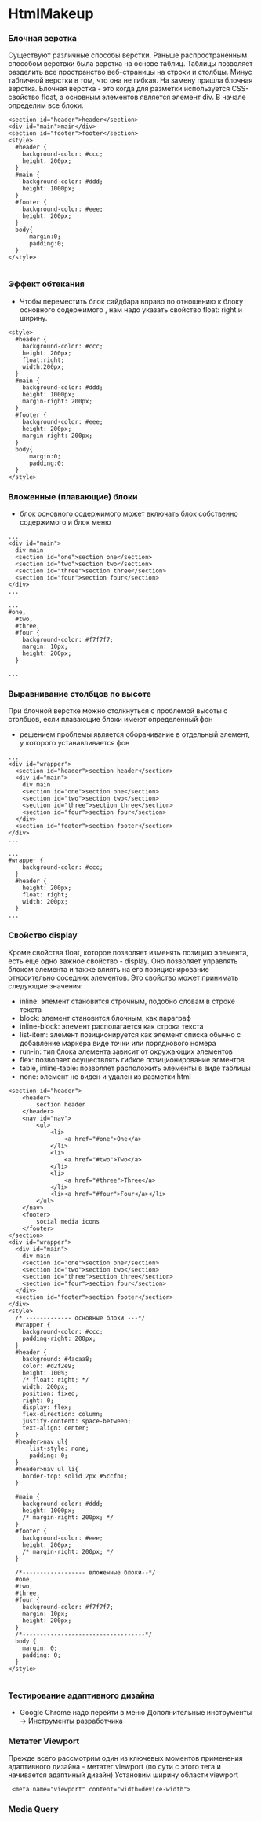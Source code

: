 # HtmlMakeup

### Блочная верстка
Существуют различные способы верстки. 
Раньше распространенным способом верствки была верстка на основе таблиц. 
Таблицы позволяет разделить вcе пространство веб-страницы на строки и столбцы.
Минус табличной верстки в том, что она не гибкая.
На замену пришла блочная верстка.
Блочная верстка - это когда для разметки используется CSS-свойство float, а основным элементов является элемент div.
В начале определим все блоки. 
```
<section id="header">header</section>
<div id="main">main</div>
<section id="footer">footer</section>
<style>
  #header {
    background-color: #ccc;
    height: 200px;
  }
  #main {
    background-color: #ddd;
    height: 1000px;
  }
  #footer {
    background-color: #eee;
    height: 200px;
  }
  body{
      margin:0;
      padding:0;
  }
</style>


```  
 ### Эффект обтекания
 - Чтобы переместить блок сайдбара вправо по отношению к блоку основного содержимого , нам надо указать свойство float: right и ширину.

```
<style>
  #header {
    background-color: #ccc;
    height: 200px;
    float:right;
    width:200px;
  }
  #main {
    background-color: #ddd;
    height: 1000px;
    margin-right: 200px;
  }
  #footer {
    background-color: #eee;
    height: 200px;
    margin-right: 200px;
  }
  body{
      margin:0;
      padding:0;
  }
</style>

```
  
 
### Вложенные (плавающие) блоки
- блок основного содержимого может включать блок собственно содержимого и блок меню
```
...
<div id="main">
  div main
  <section id="one">section one</section>
  <section id="two">section two</section>
  <section id="three">section three</section>
  <section id="four">section four</section>
</div>
...
```
```
...
#one,
  #two,
  #three,
  #four {
    background-color: #f7f7f7;
    margin: 10px;
    height: 200px;
  }

...
```
   
### Выравнивание столбцов по высоте
При блочной верстке можно столкнуться с проблемой высоты с столбцов, если плавающие блоки имеют определенный фон
-  решением проблемы является оборачивание в отдельный элемент, у которого устанавливается фон
```
...
<div id="wrapper">
  <section id="header">section header</section>
  <div id="main">
    div main
    <section id="one">section one</section>
    <section id="two">section two</section>
    <section id="three">section three</section>
    <section id="four">section four</section>
  </div>
  <section id="footer">section footer</section>
</div>
...
```
```
...
#wrapper {
    background-color: #ccc;
  }
  #header {
    height: 200px;
    float: right;
    width: 200px;
  }
...

```
### Свойство display
Кроме свойства float, которое позволяет изменять позицию элемента, есть еще одно важное свойство - display. Оно позволяет управлять блоком элемента и также влиять на его позиционирование относительно соседних элементов.
Это свойство может принимать следующие значения:
 - inline: элемент становится строчным, подобно словам в строке текста
- block: элемент становится блочным, как параграф
- inline-block: элемент располагается как строка текста
- list-item: элемент позиционируется как элемент списка обычно с добавление маркера виде точки или порядкового номера
- run-in: тип блока элемента зависит от окружающих элементов
- flex: позволяет осуществлять гибкое позиционирование элментов
- table, inline-table: позволяет расположить элементы в виде таблицы
- none: элемент не виден и удален из разметки html
```
<section id="header">
    <header>
        section header
    </header>
    <nav id="nav">
        <ul>
            <li>
                <a href="#one">One</a>
            </li>
            <li>
                <a href="#two">Two</a>
            </li>
            <li>    
                <a href="#three">Three</a>
            </li>
            <li><a href="#four">Four</a></li>
        </ul>
    </nav>
    <footer>
        social media icons
    </footer>
</section>
<div id="wrapper">
  <div id="main">
    div main
    <section id="one">section one</section>
    <section id="two">section two</section>
    <section id="three">section three</section>
    <section id="four">section four</section>
  </div>
  <section id="footer">section footer</section>
</div>
<style>
  /* ------------- основные блоки ---*/
  #wrapper {
    background-color: #ccc;
    padding-right: 200px;
  }
  #header {
    background: #4acaa8;
    color: #d2f2e9;
    height: 100%;
    /* float: right; */
    width: 200px;
    position: fixed;
    right: 0;
    display: flex;
    flex-direction: column;
    justify-content: space-between;
    text-align: center;
  }
  #header>nav ul{
      list-style: none;
      padding: 0;
  }
  #header>nav ul li{
    border-top: solid 2px #5ccfb1;
  }
  
  #main {
    background-color: #ddd;
    height: 1000px;
    /* margin-right: 200px; */
  }
  #footer {
    background-color: #eee;
    height: 200px;
    /* margin-right: 200px; */
  }

  /*------------------ вложенные блоки--*/
  #one,
  #two,
  #three,
  #four {
    background-color: #f7f7f7;
    margin: 10px;
    height: 200px;
  }
  /*-----------------------------------*/
  body {
    margin: 0;
    padding: 0;
  }
</style>


```
 
### Тестирование адаптивного дизайна
   - Google Chrome надо перейти в меню Дополнительные инструменты -> Инструменты разработчика

### Метатег Viewport
Прежде всего рассмотрим один из ключевых моментов применения адаптивного дизайна - метатег viewport (по сути с этого тега и начивается адаптиный дизайн)
Установим ширину области viewport
```
 <meta name="viewport" content="width=device-width">
```
### Media Query

